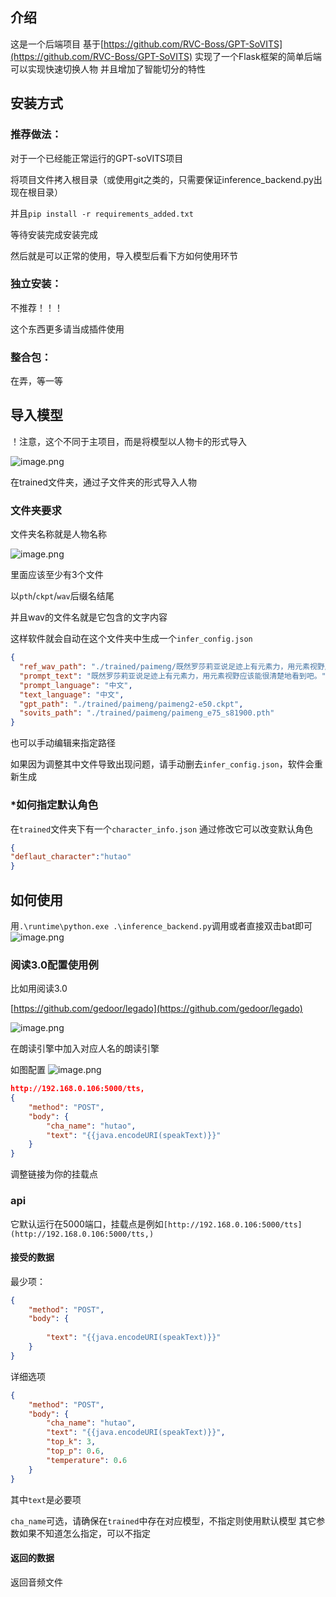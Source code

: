 ## 介绍
这是一个后端项目
基于[https://github.com/RVC-Boss/GPT-SoVITS](https://github.com/RVC-Boss/GPT-SoVITS)
实现了一个Flask框架的简单后端
可以实现快速切换人物
并且增加了智能切分的特性

## 安装方式
### 推荐做法：
对于一个已经能正常运行的GPT-soVITS项目

将项目文件拷入根目录（或使用git之类的，只需要保证inference_backend.py出现在根目录）

并且`pip install -r requirements_added.txt`

等待安装完成安装完成

然后就是可以正常的使用，导入模型后看下方如何使用环节

### 独立安装：
不推荐！！！

这个东西更多请当成插件使用

### 整合包：
在弄，等一等
## 导入模型
！注意，这个不同于主项目，而是将模型以人物卡的形式导入

![image.png](https://cdn.nlark.com/yuque/0/2024/png/35975318/1708088539798-b085f845-4eb1-4c87-ac22-38fb6d580823.png#averageHue=%23fcfcfb&clientId=ue190b2a0-f82e-4&from=paste&height=294&id=u78fec597&originHeight=587&originWidth=1566&originalType=binary&ratio=2&rotation=0&showTitle=false&size=96134&status=done&style=none&taskId=ue955b54a-4961-4d7e-a515-90998d230cd&title=&width=783)

在trained文件夹，通过子文件夹的形式导入人物
### 文件夹要求
文件夹名称就是人物名称

![image.png](https://cdn.nlark.com/yuque/0/2024/png/35975318/1708088625419-3e47692d-ca75-4202-9d72-538550a1806b.png#averageHue=%23f9f8f8&clientId=ue190b2a0-f82e-4&from=paste&height=108&id=u1b07e1fb&originHeight=216&originWidth=1012&originalType=binary&ratio=2&rotation=0&showTitle=false&size=19455&status=done&style=none&taskId=u31fe83d2-1cb0-44d1-a666-26cef7b5f1a&title=&width=506)

里面应该至少有3个文件

以`pth`/`ckpt`/`wav`后缀名结尾

并且wav的文件名就是它包含的文字内容

这样软件就会自动在这个文件夹中生成一个`infer_config.json`

```json
{
  "ref_wav_path": "./trained/paimeng/既然罗莎莉亚说足迹上有元素力，用元素视野应该能很清楚地看到吧。.wav",
  "prompt_text": "既然罗莎莉亚说足迹上有元素力，用元素视野应该能很清楚地看到吧。",
  "prompt_language": "中文",
  "text_language": "中文",
  "gpt_path": "./trained/paimeng/paimeng2-e50.ckpt",
  "sovits_path": "./trained/paimeng/paimeng_e75_s81900.pth"
}

```
也可以手动编辑来指定路径

如果因为调整其中文件导致出现问题，请手动删去`infer_config.json`，软件会重新生成
### *如何指定默认角色
在`trained`文件夹下有一个`character_info.json`
通过修改它可以改变默认角色
```json
{
"deflaut_character":"hutao"
}
```
## 如何使用
用`.\runtime\python.exe .\inference_backend.py`调用或者直接双击bat即可
![image.png](https://cdn.nlark.com/yuque/0/2024/png/35975318/1708089147914-5b703fac-770e-47d5-b928-47389da6d7b3.png#averageHue=%231e1d1c&clientId=ue190b2a0-f82e-4&from=paste&height=207&id=axeUa&originHeight=413&originWidth=859&originalType=binary&ratio=2&rotation=0&showTitle=false&size=46567&status=done&style=none&taskId=ub1efa501-62d6-4b60-889a-fdacb64f703&title=&width=429.5)
### 阅读3.0配置使用例
比如用阅读3.0

[https://github.com/gedoor/legado](https://github.com/gedoor/legado)

![image.png](https://cdn.nlark.com/yuque/0/2024/png/35975318/1708089393043-b3665805-a77b-49c5-9207-04c52b92ccbd.png#averageHue=%23272626&clientId=ue190b2a0-f82e-4&from=paste&height=278&id=u9921c858&originHeight=555&originWidth=558&originalType=binary&ratio=2&rotation=0&showTitle=false&size=66151&status=done&style=none&taskId=ue357c9d2-b7d6-4368-8ea2-a328262f646&title=&width=279)

在朗读引擎中加入对应人名的朗读引擎

如图配置
![image.png](https://cdn.nlark.com/yuque/0/2024/png/35975318/1708089464053-fb6f72f5-929c-408e-9dec-4f63b7c32bf8.png#averageHue=%23653727&clientId=ue190b2a0-f82e-4&from=paste&height=308&id=u7a77de52&originHeight=615&originWidth=566&originalType=binary&ratio=2&rotation=0&showTitle=false&size=117815&status=done&style=none&taskId=u1f7aa5c3-075f-4086-be5b-46d38dd4fed&title=&width=283)
```json
http://192.168.0.106:5000/tts,
{
    "method": "POST",
    "body": {
        "cha_name": "hutao",
        "text": "{{java.encodeURI(speakText)}}"
    }
}
```
调整链接为你的挂载点
### api
它默认运行在5000端口，挂载点是例如`[http://192.168.0.106:5000/tts](http://192.168.0.106:5000/tts,)`

#### 接受的数据
最少项：
```json
{
    "method": "POST",
    "body": {
       
        "text": "{{java.encodeURI(speakText)}}"
    }
}
```
详细选项
```json
{
    "method": "POST",
    "body": {
        "cha_name": "hutao",
        "text": "{{java.encodeURI(speakText)}}",
        "top_k": 3,
        "top_p": 0.6,
        "temperature": 0.6
    }
}
```
其中`text`是必要项

`cha_name`可选，请确保在`trained`中存在对应模型，不指定则使用默认模型
其它参数如果不知道怎么指定，可以不指定


#### 返回的数据
返回音频文件
